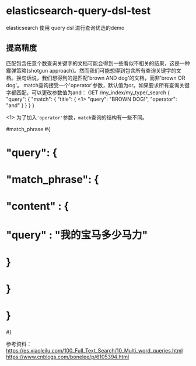 # elasticsearch-query-dsl-test
elasticsearch 使用 query dsl 进行查询优选的demo

## 提高精度
匹配包含任意个数查询关键字的文档可能会得到一些看似不相关的结果，这是一种霰弹策略(shotgun approach)。然而我们可能想得到包含所有查询关键字的文档。换句话说，我们想得到的是匹配'brown AND dog'的文档，而非'brown OR dog'。
match查询接受一个'operator'参数，默认值为or。如果要求所有查询关键字都匹配，可以更改参数值为and：
GET /my_index/my_type/_search
{
    "query": {
        "match": {
            "title": {      <1>
                "query":    "BROWN DOG!",
                "operator": "and"
            }
        }
    }
}

<1> 为了加入``'operator'``参数，``match``查询的结构有一些不同。



#match_phrase
#{
#  "query": {
#    "match_phrase": {
#        "content" : {
#            "query" : "我的宝马多少马力"
#        }
#    }
#  }
#}



参考资料：
https://es.xiaoleilu.com/100_Full_Text_Search/10_Multi_word_queries.html
https://www.cnblogs.com/bonelee/p/6105394.html

